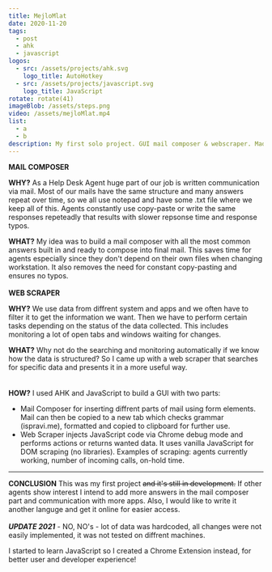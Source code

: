 ```yaml
---
title: MejloMlat
date: 2020-11-20 
tags:
  - post
  - ahk
  - javascript
logos:
  - src: /assets/projects/ahk.svg
    logo_title: AutoHotkey
  - src: /assets/projects/javascript.svg
    logo_title: JavaScript
rotate: rotate(41)
imageBlob: /assets/steps.png
video: /assets/mejloMlat.mp4
list:
  - a
  - b
description: My first solo project. GUI mail composer & webscraper. Made for job purposes. Looks ancient.
---
```

__MAIL COMPOSER__

__WHY?__
As a Help Desk Agent huge part of our job is written communication via mail. Most of our mails have the same structure and many answers repeat over time, so we all use notepad and have some .txt file where we keep all of this. Agents constantly use copy-paste or write the same responses repeteadly that results with slower repsonse time and response typos. 

__WHAT?__
My idea was to build a mail composer with all the most common answers built in and ready to compose into final mail. This saves time for agents especially since they don't depend on their own files when changing workstation. It also removes the need for constant copy-pasting and ensures no typos.
\
\
__WEB SCRAPER__

__WHY?__
We use data from diffrent system and apps and we often have to filter it to get the information we want. Then we have to perform certain tasks depending on the status of the data collected. This includes monitoring a lot of open tabs and windows waiting for changes.

__WHAT?__
Why not do the searching and monitoring automatically if we know how the data is structured? So I came up with a web scraper that searches for specific data and presents it in a more useful way.  
\
\
__HOW?__
I used AHK and JavaScript to build a GUI with two parts:
- Mail Composer for inserting diffrent parts of mail using form elements. Mail can then be copied to a new tab which checks grammar (ispravi.me), formatted and copied to clipboard for further use.
- Web Scraper injects JavaScript code via Chrome debug mode and performs actions or returns wanted data. It uses vanilla JavaScript for DOM scraping (no libraries). 
Examples of scraping: agents currently working, number of incoming calls, on-hold time.

---
__CONCLUSION__
This was my first project ~~and it's still in development.~~ If other agents show interest I intend to add more answers in the mail composer part and communication with more apps. Also, I would like to write it another languge and get it online for easier access.
\
\
**_UPDATE 2021_** - NO, NO's - lot of data was hardcoded, all changes were not easily implemented, it was not tested on diffrent machines.

I started to learn JavaScript so I created a Chrome Extension instead, for better user and developer experience!